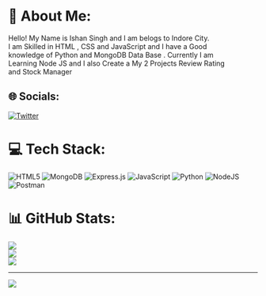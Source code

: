 # 💫 About Me:
Hello! My Name is Ishan Singh and I am belogs to Indore City.<br>I am Skilled in HTML , CSS and JavaScript and I have a Good <br>knowledge of Python and MongoDB Data Base . Currently I am<br>Learning Node JS and I also Create a My 2 Projects Review Rating<br>and Stock Manager   


## 🌐 Socials:
[![Twitter](https://img.shields.io/badge/Twitter-%231DA1F2.svg?logo=Twitter&logoColor=white)](https://twitter.com/https://twitter.com/IshanSingh_44) 

# 💻 Tech Stack:
![HTML5](https://img.shields.io/badge/html5-%23E34F26.svg?style=for-the-badge&logo=html5&logoColor=white) ![MongoDB](https://img.shields.io/badge/MongoDB-%234ea94b.svg?style=for-the-badge&logo=mongodb&logoColor=white) ![Express.js](https://img.shields.io/badge/express.js-%23404d59.svg?style=for-the-badge&logo=express&logoColor=%2361DAFB) ![JavaScript](https://img.shields.io/badge/javascript-%23323330.svg?style=for-the-badge&logo=javascript&logoColor=%23F7DF1E) ![Python](https://img.shields.io/badge/python-3670A0?style=for-the-badge&logo=python&logoColor=ffdd54) ![NodeJS](https://img.shields.io/badge/node.js-6DA55F?style=for-the-badge&logo=node.js&logoColor=white) ![Postman](https://img.shields.io/badge/Postman-FF6C37?style=for-the-badge&logo=postman&logoColor=white)
# 📊 GitHub Stats:
![](https://github-readme-stats.vercel.app/api?username=ishansingh1010&theme=dark&hide_border=false&include_all_commits=false&count_private=false)<br/>
![](https://github-readme-streak-stats.herokuapp.com/?user=ishansingh1010&theme=dark&hide_border=false)<br/>
![](https://github-readme-stats.vercel.app/api/top-langs/?username=ishansingh1010&theme=dark&hide_border=false&include_all_commits=false&count_private=false&layout=compact)

---
[![](https://visitcount.itsvg.in/api?id=ishansingh1010&icon=0&color=0)](https://visitcount.itsvg.in)

<!-- Proudly created with GPRM ( https://gprm.itsvg.in ) -->
